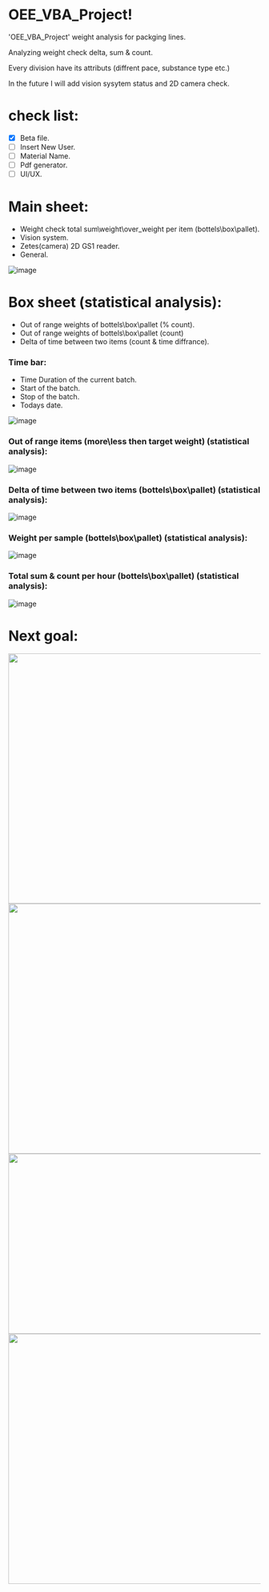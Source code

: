 # OEE_VBA_Project!

'OEE_VBA_Project' weight analysis for packging lines.

Analyzing weight check delta, sum & count.

Every division have its attributs (diffrent pace, substance type etc.) 

In the future I will add vision sysytem status and 2D camera check.

# check list:

- [x] Beta file.
- [ ] Insert New User.
- [ ] Material Name.
- [ ] Pdf generator.
- [ ] UI/UX.

# Main sheet:

- Weight check total sum\weight\over_weight per item (bottels\box\pallet).
- Vision system.
- Zetes(camera) 2D GS1 reader.
- General.

![image](https://github.com/lirankris/OEE_VBA_Project/blob/main/Photos/Main.jpg)

# Box sheet (statistical analysis):

- Out of range weights of bottels\box\pallet (% count).
- Out of range weights of bottels\box\pallet (count)
- Delta of time between two items (count & time diffrance).


### Time bar:

- Time Duration of the current batch.
- Start of the batch.
- Stop of the batch.
- Todays date.

![image](https://github.com/lirankris/OEE_VBA_Project/blob/main/Photos/time.jpg)


### Out of range items (more\less then target weight) (statistical analysis):

![image](https://github.com/lirankris/OEE_VBA_Project/blob/main/Photos/out_of_range.jpg)


### Delta of time between two items (bottels\box\pallet) (statistical analysis):

![image](https://github.com/lirankris/OEE_VBA_Project/blob/main/Photos/total_sum_delta_per_hour.jpg)


### Weight per sample (bottels\box\pallet) (statistical analysis):

![image](https://github.com/lirankris/OEE_VBA_Project/blob/main/Photos/weight_check_Box.jpg)


### Total sum & count per hour (bottels\box\pallet) (statistical analysis):

![image](https://github.com/lirankris/OEE_VBA_Project/blob/main/Photos/Box_total_sum_and_count.jpg)



# Next goal:

<img src="https://github.com/lirankris/OEE_VBA_Project/blob/main/Photos/Main_new.jpg" width="800" height="500"> 
<img src="https://github.com/lirankris/OEE_VBA_Project/blob/main/Photos/Bottels_new.jpg" width="800" height="500">
<img src="https://github.com/lirankris/OEE_VBA_Project/blob/main/Photos/select_new.jpg" width="670" height="360">
<img src="https://github.com/lirankris/OEE_VBA_Project/blob/main/Photos/userInsert_new.jpg" width="650" height="500">


